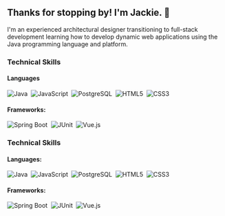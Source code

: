 ## Thanks for stopping by! I'm Jackie. :wave:

I'm an experienced architectural designer transitioning to full-stack development learning how to develop dynamic web applications using the Java programming language and platform.

### Technical Skills
#### Languages
![Java](https://img.shields.io/static/v1?label=&message=Java&color=007396&logo=Java&logoColor=FFFFFF)&nbsp;
![JavaScript](https://img.shields.io/static/v1?label=&message=JavaScript&color=F7DF1E&logo=JavaScript&logoColor=000000)&nbsp;
![PostgreSQL](https://img.shields.io/static/v1?label=&message=PostgreSQL&color=4169E1&logo=PostgreSQL&logoColor=FFFFFF)&nbsp;
![HTML5](https://img.shields.io/static/v1?label=&message=HTML5&color=E34F26&logo=HTML5&logoColor=FFFFFF)&nbsp;
![CSS3](https://img.shields.io/static/v1?label=&message=CSS3&color=1572B6&logo=CSS3&logoColor=FFFFFF)

#### Frameworks:
![Spring Boot](https://img.shields.io/static/v1?label=&message=Spring+Boot&color=6DB33F&logo=Spring+Boot&logoColor=FFFFFF)&nbsp;
![JUnit](https://img.shields.io/static/v1?label=&message=JUnit&color=25A162&logo=JUnit5&logoColor=FFFFFF)&nbsp;
![Vue.js](https://img.shields.io/static/v1?label=&message=Vue.js&color=4FC08D&logo=Vue.js&logoColor=FFFFFF)

### Technical Skills
#### Languages:
![Java](https://img.shields.io/static/v1?label=&message=Java&color=007396&style=for-the-badge&logo=Java&logoColor=FFFFFF)&nbsp;
![JavaScript](https://img.shields.io/static/v1?label=&message=JavaScript&color=F7DF1E&style=for-the-badge&logo=JavaScript&logoColor=000000)&nbsp;
![PostgreSQL](https://img.shields.io/static/v1?label=&message=PostgreSQL&color=4169E1&style=for-the-badge&logo=PostgreSQL&logoColor=FFFFFF)&nbsp;
![HTML5](https://img.shields.io/static/v1?label=&message=HTML5&color=E34F26&style=for-the-badge&logo=HTML5&logoColor=FFFFFF)&nbsp;
![CSS3](https://img.shields.io/static/v1?label=&message=CSS3&color=1572B6&style=for-the-badge&logo=CSS3&logoColor=FFFFFF)

#### Frameworks:
![Spring Boot](https://img.shields.io/static/v1?label=&message=Spring+Boot&color=6DB33F&style=for-the-badge&logo=Spring+Boot&logoColor=FFFFFF)&nbsp;
![JUnit](https://img.shields.io/static/v1?label=&message=JUnit&color=25A162&style=for-the-badge&logo=JUnit5&logoColor=FFFFFF)&nbsp;
![Vue.js](https://img.shields.io/static/v1?label=&message=Vue.js&color=4FC08D&style=for-the-badge&logo=Vue.js&logoColor=FFFFFF)
